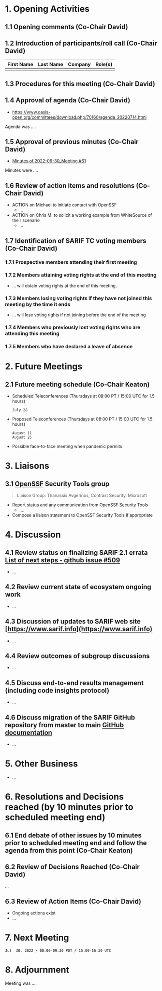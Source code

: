 # 1. Opening Activities

## 1.1 Opening comments (Co-Chair David)

## 1.2 Introduction of participants/roll call (Co-Chair David)

| First Name | Last Name | Company           | Role(s)                 |
|:-----------|:----------|:------------------|:------------------------|
|            |           |                   |                         |

## 1.3 Procedures for this meeting (Co-Chair David)

## 1.4 Approval of agenda (Co-Chair David)

* https://www.oasis-open.org/committees/download.php/70160/agenda_20220714.html

Agenda was ....

## 1.5 Approval of previous minutes (Co-Chair David)

* [Minutes of 2022-06-30_Meeting #61](https://www.oasis-open.org/committees/document.php?document_id=70117&wg_abbrev=sarif)

Minutes were ....

## 1.6 Review of action items and resolutions (Co-Chair David)

* ACTION on Michael to initiate contact with OpenSSF
  * ...
* ACTION on Chris M. to solicit a working example from WhiteSource of their scenario
  * ...
 
## 1.7 Identification of SARIF TC voting members (Co-Chair David)

### 1.7.1 Prospective members attending their first meeting

### 1.7.2 Members attaining voting rights at the end of this meeting

* ... will obtain voting rights at the end of this meeting.

### 1.7.3 Members losing voting rights if they have not joined this meeting by the time it ends

* ... will lose voting rights if not joining before the end of the meeting

### 1.7.4 Members who previously lost voting rights who are attending this meeting

### 1.7.5 Members who have declared a leave of absence

# 2. Future Meetings

## 2.1 Future meeting schedule (Co-Chair Keaton)

- Scheduled Teleconferences (Thursdays at 08:00 PT / 15:00 UTC for 1.5 hours)

    ```
    July 28
    ```
- Proposed Teleconferences (Thursdays at 08:00 PT / 15:00 UTC for 1.5 hours)

    ```
    August 11
    August 25
    ```
- Possible face-to-face meeting when pandemic permits

# 3. Liaisons

## 3.1 [OpenSSF](https://openssf.org/) Security Tools group

> Liaison Group: Thanassis Avgerinos, Contrast Security, Microsoft

* Report status and any communication from OpenSSF Security Tools
  * ....
* Compose a liaison statement to OpenSSF Security Tools if appropriate

# 4. Discussion

## 4.1 Review status on finalizing SARIF 2.1 errata [List of next steps - github issue #509](https://github.com/oasis-tcs/sarif-spec/issues/509)

* ...

## 4.2 Review current state of ecosystem ongoing work

* ...

## 4.3 Discussion of updates to SARIF web site [https://www.sarif.info](https://www.sarif.info)

* ...

## 4.4 Review outcomes of subgroup discussions

* ...

## 4.5 Discuss end-to-end results management (including code insights protocol)

* ...

## 4.6 Discuss migration of the SARIF GitHub repository from master to main [GitHub documentation](https://docs.github.com/en/repositories/configuring-branches-and-merges-in-your-repository/managing-branches-in-your-repository/renaming-a-branch)

* ...


# 5. Other Business

* ...

# 6. Resolutions and Decisions reached (by 10 minutes prior to scheduled meeting end)

## 6.1 End debate of other issues by 10 minutes prior to scheduled meeting end and follow the agenda from this point (Co-Chair Keaton)

## 6.2 Review of Decisions Reached (Co-Chair David)

...

## 6.3 Review of Action Items (Co-Chair David)

* Ongoing actions exist
* ...

# 7. Next Meeting

  ```
  Jul  30, 2022 / 08:00-09:30 PDT / 15:00-16:30 UTC
  ```

# 8. Adjournment

Meeting was ....
